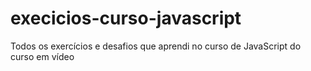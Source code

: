 # execicios-curso-javascript
 Todos os exercícios e desafios que aprendi no curso de JavaScript do curso em vídeo
